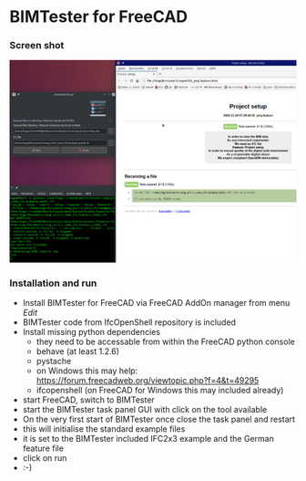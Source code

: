 # BIMTester for FreeCAD
### Screen shot
![BIMTester screen](screen.png "BIMTester in action")


### Installation and run
+ Install BIMTester for FreeCAD via FreeCAD AddOn manager from menu *Edit*
+ BIMTester code from IfcOpenShell repository is included
+ Install missing python dependencies
    + they need to be accessable from within the FreeCAD python console
    + behave (at least 1.2.6)
    + pystache
    + on Windows this may help: https://forum.freecadweb.org/viewtopic.php?f=4&t=49295
    + ifcopenshell (on FreeCAD for Windows this may included already)
+ start FreeCAD, switch to BIMTester
+ start the BIMTester task panel GUI with click on the tool available
+ On the very first start of BIMTester once close the task panel and restart
+ this will initialise the standard example files
+ it is set to the BIMTester included IFC2x3 example and the German feature file
+ click on run
+ :-)

